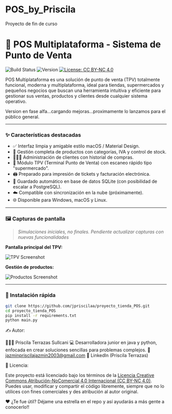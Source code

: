 # POS_by_Priscila
 Proyecto de fin de curso

# 🧾 POS Multiplataforma - Sistema de Punto de Venta

![Build Status](https://img.shields.io/badge/build-passing-brightgreen)
![Version](https://img.shields.io/badge/version-0.0.1-blue)
[![License: CC BY-NC 4.0](https://img.shields.io/badge/License-CC%20BY--NC%204.0-lightgrey.svg)](https://creativecommons.org/licenses/by-nc/4.0/)

POS Multiplataforma es una solución de punto de venta (TPV) totalmente funcional, moderna y multiplataforma, ideal para tiendas, supermercados y pequeños negocios que buscan una herramienta intuitiva y eficiente para gestionar sus ventas, productos y clientes desde cualquier sistema operativo.

Version en fase alfa...cargando mejoras...proximamente lo lanzamos para el público general.

---

### ✨ Características destacadas

- ✅ Interfaz limpia y amigable estilo macOS / Material Design.
- 🧃 Gestión completa de productos con categorías, IVA y control de stock.
- 🧑‍🤝‍🧑 Administración de clientes con historial de compras.
- 🧾 Módulo TPV (Terminal Punto de Venta) con escaneo rápido tipo "supermercado".
- 🖨️ Preparado para impresión de tickets y facturación electrónica.
- 💾 Guardado automático en base de datos SQLite (con posibilidad de escalar a PostgreSQL).
- ☁️ Compatible con sincronización en la nube (próximamente).
- 🌐 Disponible para Windows, macOS y Linux.

---

### 🖼️ Capturas de pantalla

> *Simulaciones iniciales, no finales. Pendiente actualizar capturas con nuevas funcionalidades*

**Pantalla principal del TPV:**

![TPV Screenshot](http://imgfz.com/i/d9so1ql.png)

**Gestión de productos:**

![Productos Screenshot](http://imgfz.com/i/ryzWHib.png)

---

### 🚀 Instalación rápida

```bash
git clone https://github.com/jpriscilaa/proyecto_tienda_POS.git
cd proyecto_tienda_POS
pip install -r requirements.txt
python main.py
```
✍️  Autor:

🙋🏽‍♀️  Priscila Terrazas Sullcani
💻  Desarrolladora junior en java y python, enfocada en crear soluciones sencillas para problemas complejos.
📧  jazminpriscilajazmin2003@gmail.com
🔗  LinkedIn (Priscila Terrazas)

📄  Licencia:

Este proyecto está licenciado bajo los términos de la [Licencia Creative Commons Atribución-NoComercial 4.0 Internacional (CC BY-NC 4.0)](https://creativecommons.org/licenses/by-nc/4.0/).
Puedes usar, modificar y compartir el código libremente, siempre que no lo utilices con fines comerciales y des atribución al autor original.

❤️  ¿Te fue útil?
Déjame una estrella en el repo y así ayudarás a más gente a conocerlo!!